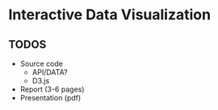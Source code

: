 # Interactive Data Visualization

## TODOS

- Source code
  - API/DATA?
  - D3.js
- Report (3-6 pages)
- Presentation (pdf)


